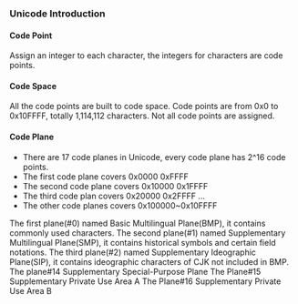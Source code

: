 ### Unicode Introduction

#### Code Point
 Assign an integer to each character, the integers for characters are code points.
 
#### Code Space
 All the code points are built to code space.
 Code points are from 0x0 to 0x10FFFF, totally 1,114,112 characters. Not all code points are assigned.
 
#### Code Plane
- There are 17 code planes in Unicode, every code plane has 2^16 code points.
- The first code plane covers 0x0000 0xFFFF
- The second code plane covers 0x10000 0x1FFFF
- The third code plan covers 0x20000 0x2FFFF
...
- The other code planes covers 0x100000~0x10FFFF

The first plane(#0) named Basic Multilingual Plane(BMP), it contains commonly used characters.
The second plane(#1) named Supplementary Multilingual Plane(SMP), it contains historical symbols and certain field notations.
The third plane(#2) named Supplementary Ideographic Plane(SIP), it contains ideographic characters of CJK not included in BMP.
The plane#14 Supplementary Special-Purpose Plane
The Plane#15 Supplementary Private Use Area A
The Plane#16 Supplementary Private Use Area B
 
 